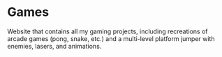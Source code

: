 # Games
Website that contains all my gaming projects, including recreations of arcade games (pong, snake, etc.) and a multi-level platform jumper with enemies, lasers, and animations.
